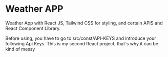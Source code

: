 # Weather APP

Weather App with React JS, Tailwind CSS for styling, and certain APIS and React Component Library.

Before using, you have to go to src/const/API-KEYS and introduce your following Api Keys.
This is my second React project, that´s why it can be kind of messy
